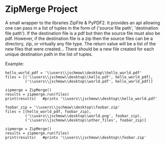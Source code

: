 # ZipMerge Project

A small wrapper to the libraries ZipFile & PyPDF2.  It provides an api allowing one can pass in a list of tuples in the form of ('source file path', 'destination file path').  If the destination file is a pdf but then the source file must also be pdf.  However, if the destination file is a zip then the source files can be a directory, zip, or virtually any file type.  The return value will be a list of the new files that were created... There should be a new file created for each unique destination path in the list of tuples.

Example:

	hello_world_pdf = '\\users\\jschmow\\desktop\\hello_world.pdf'
	files = [('\\users\\jschmow\\desktop\\hello.pdf', hello_world_pdf),
			 ('\\users\\jschmow\\desktop\\world.pdf', hello_world_pdf)]
	
	zipmerge = ZipMerge()	
	results = zipmerge.run(files)
	print(results)   #prints '\\users\\jschmow\\desktop\\hello_world.pdf'

	foobar_zip = '\\users\\jschmow\\desktop\\foobar.zip'
	files = [(hello_world_pdf, foobar_zip),
			 ('\\users\\jschmow\\desktop\\world.png', foobar_zip),
			 ('\\users\\jschmow\\desktop\\other_files', foobar_zip)]	
	
	zipmerge = ZipMerge()	
	results = zipmerge.run(files)
	print(results)   #prints '\\users\\jschmow\\desktop\\foobar.zip'